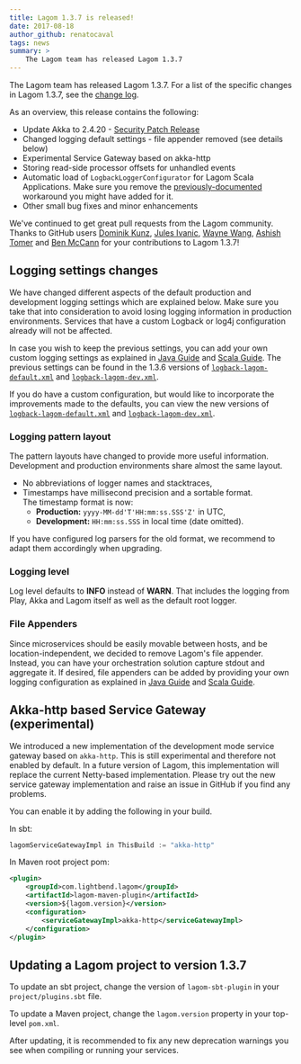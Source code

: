 ```yaml
---
title: Lagom 1.3.7 is released!
date: 2017-08-18
author_github: renatocaval
tags: news
summary: >
    The Lagom team has released Lagom 1.3.7
---
```


The Lagom team has released Lagom 1.3.7. For a list of the specific changes in Lagom 1.3.7, see the [change log](/changelog-1.3.x.html).

As an overview, this release contains the following:

- Update Akka to 2.4.20 - [Security Patch Release](http://akka.io/blog/news/2017/08/10/akka-2.4.20-released)
- Changed logging default settings - file appender removed (see details below)
- Experimental Service Gateway based on akka-http
- Storing read-side processor offsets for unhandled events
- Automatic load of `LogbackLoggerConfigurator` for Lagom Scala Applications. Make sure you remove the [previously-documented](https://github.com/lagom/lagom/issues/534) workaround you might have added for it. 
- Other small bug fixes and minor enhancements


We've continued to get great pull requests from the Lagom community. Thanks to GitHub users [Dominik Kunz](https://github.com/domkun),
[Jules Ivanic](https://github.com/guizmaii), [Wayne Wang](https://github.com/WayneWang12), [Ashish Tomer](https://github.com/ashishtomer) and [Ben McCann](https://github.com/benmccann) for your contributions to Lagom 1.3.7!


## Logging settings changes
We have changed different aspects of the default production and development logging settings which are explained below. Make sure you take that into consideration to avoid losing logging information in production environments. Services that have a custom Logback or log4j configuration already will not be affected.

In case you wish to keep the previous settings, you can add your own custom logging settings as explained in [Java Guide](https://www.lagomframework.com/documentation/1.3.x/java/SettingsLogger.html#Custom-configuration) and [Scala Guide](https://www.lagomframework.com/documentation/1.3.x/scala/SettingsLogger.html#Custom-configuration). The previous settings can be found in the 1.3.6 versions of [`logback-lagom-default.xml`](https://github.com/lagom/lagom/blob/1.3.6/logback/src/main/resources/logback-lagom-default.xml) and [`logback-lagom-dev.xml`](https://github.com/lagom/lagom/blob/1.3.6/logback/src/main/resources/logback-lagom-dev.xml).

If you do have a custom configuration, but would like to incorporate the improvements made to the defaults, you can view the new versions of [`logback-lagom-default.xml`](https://github.com/lagom/lagom/blob/1.3.7/logback/src/main/resources/logback-lagom-default.xml) and [`logback-lagom-dev.xml`](https://github.com/lagom/lagom/blob/1.3.7/logback/src/main/resources/logback-lagom-dev.xml).

### Logging pattern layout
The pattern layouts have changed to provide more useful information. Development and production environments share almost the same layout. 

* No abbreviations of logger names and stacktraces,
* Timestamps have millisecond precision and a sortable format.  
  The timestamp format is now:
  - **Production:** `yyyy-MM-dd'T'HH:mm:ss.SSS'Z'` in UTC,  
  - **Development:** `HH:mm:ss.SSS` in local time (date omitted).
  
If you have configured log parsers for the old format, we recommend to adapt them accordingly when upgrading.

### Logging level
Log level defaults to **INFO** instead of **WARN**. That includes the logging from Play, Akka and Lagom itself as well as the default root logger. 

### File Appenders
Since microservices should be easily movable between hosts, and be location-independent, we decided to remove Lagom's file appender. Instead, you can have your orchestration solution capture stdout and aggregate it. If desired, file appenders can be added by providing your own logging configuration as explained in  [Java Guide](https://www.lagomframework.com/documentation/1.3.x/java/SettingsLogger.html#Custom-configuration) and [Scala Guide](https://www.lagomframework.com/documentation/1.3.x/scala/SettingsLogger.html#Custom-configuration).

## Akka-http based Service Gateway (experimental)

We introduced a new implementation of the development mode service gateway based on `akka-http`. This is still experimental and therefore not enabled by default. In a future version of Lagom, this implementation will replace the current Netty-based implementation. Please try out the new service gateway implementation and raise an issue in GitHub if you find any problems.

You can enable it by adding the following in your build.

In sbt:

```scala
lagomServiceGatewayImpl in ThisBuild := "akka-http"
```

In Maven root project pom:

```xml
<plugin>
    <groupId>com.lightbend.lagom</groupId>
    <artifactId>lagom-maven-plugin</artifactId>
    <version>${lagom.version}</version>
    <configuration>
        <serviceGatewayImpl>akka-http</serviceGatewayImpl>
    </configuration>
</plugin>
```

## Updating a Lagom project to version 1.3.7

To update an sbt project, change the version of `lagom-sbt-plugin` in your `project/plugins.sbt` file.

To update a Maven project, change the `lagom.version` property in your top-level `pom.xml`.

After updating, it is recommended to fix any new deprecation warnings you see when compiling or running your services.
